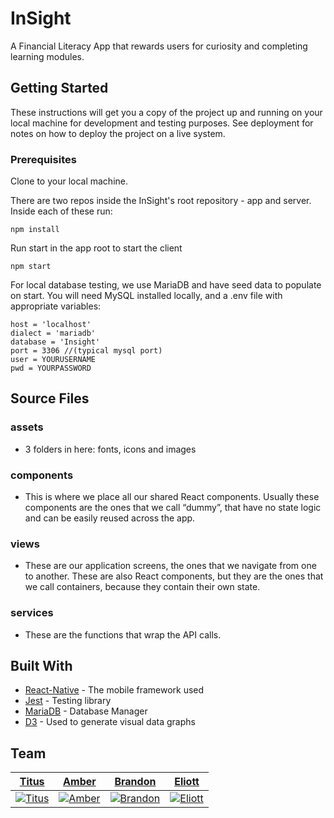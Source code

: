 # InSight
A Financial Literacy App that rewards users for curiosity and completing learning modules.

## Getting Started

These instructions will get you a copy of the project up and running on your local machine for development and testing purposes. See deployment for notes on how to deploy the project on a live system.

### Prerequisites

Clone to your local machine. 

There are two repos inside the InSight's root repository - app and server. 
Inside each of these run:

```
npm install
```

Run start in the app root to start the client
```
npm start
```
For local database testing, we use MariaDB and have seed data to populate on start. You will need MySQL installed locally, and a .env file with appropriate variables: 
```
host = 'localhost'
dialect = 'mariadb'
database = 'Insight'
port = 3306 //(typical mysql port)
user = YOURUSERNAME
pwd = YOURPASSWORD
```

## Source Files
### assets 
  * 3 folders in here: fonts, icons and images

### components 
  * This is where we place all our shared React components. Usually these components are the ones that we call “dummy”, that have no state logic and can be easily reused across the app.

### views 
  * These are our application screens, the ones that we navigate from one to another. These are also React components, but they are the ones that we call containers, because they contain their own state.
### services 
  *  These are the functions that wrap the API calls.

## Built With

* [React-Native](https://facebook.github.io/react-native/) - The mobile framework used
* [Jest](https://jestjs.io/) - Testing library
* [MariaDB](https://mariadb.org/) - Database Manager
* [D3](https://d3js.org/) - Used to generate visual data graphs

## Team

| <a href="https://github.com/tcharles23" target="_blank">**Titus**</a> | <a href="https://github.com/amberjones" target="_blank">**Amber**</a> |   <a href="https://github.com/btheard3" target="_blank">**Brandon**</a> |<a href="https://github.com/BunnyDunker" target="_blank">**Eliott**</a> |
| :---: |:---:| :---:| :---: |
| [![Titus](https://avatars3.githubusercontent.com/u/46572767?s=50)](https://github.com/tcharles23)  |[![Amber](https://avatars0.githubusercontent.com/u/51866859?s=50)](https://github.com/amberjones)  | [![Brandon](https://avatars0.githubusercontent.com/u/24530908?s=50)](https://github.com/btheard3)  | [![Eliott](https://avatars0.githubusercontent.com/u/35610640?s=50)](https://github.com/BunnyDunker) | 


